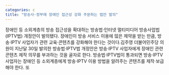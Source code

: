 ```yaml
---
categories: c
title: "방송사·정부에 장애인 접근성 강화 주문하는 법안 발의"
---
```

장애인 등 소외계층의 방송 접근성을 확대하는 방송법·인터넷 멀티미디어 방송사업법(IPTV법) 개정안이 발의됐다. 장애인이 방송 서비스 이용에 많은 제약을 받는 만큼, 방송·IPTV 사업자가 관련 교육·콘텐츠를 강화해야 한다는 것이다.김주영 더불어민주당 의원이 지난달 30일 발의한 방송법·IPTV법 개정안은 방송·IPTV 사업자에게 장애인 관련 콘텐츠 제작 의무를 부과하는 것을 골자로 한다. 방송법·IPTV법이 통과되면 방송·IPTV 사업자는 장애인 등 소외계층에게 방송·IPTV 이용 방법을 알려주는 콘텐츠를 제작·보급해야 한다. 또